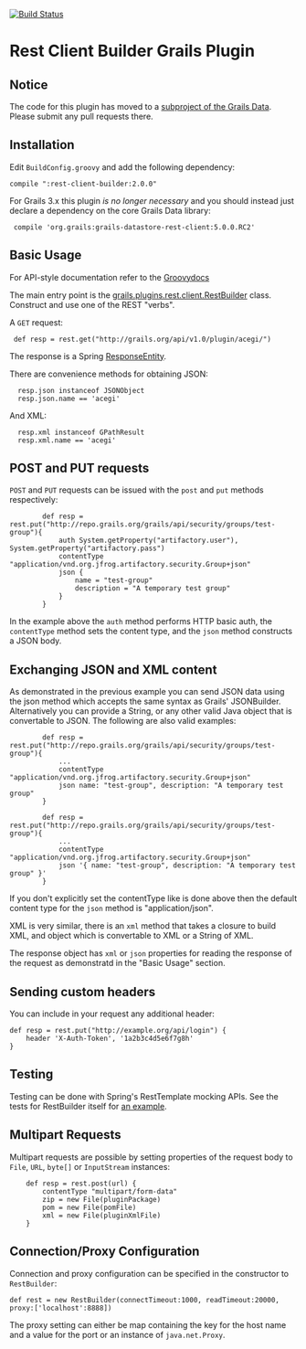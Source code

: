 [![Build Status](https://travis-ci.org/grails-plugins/grails-rest-client-builder.svg)](https://travis-ci.org/grails-plugins/grails-rest-client-builder)


# Rest Client Builder Grails Plugin

## Notice

The code for this plugin has moved to a [subproject of the Grails Data](https://github.com/grails/grails-data-mapping/blob/master/grails-datastore-rest-client/). Please submit any pull requests there.


## Installation

Edit `BuildConfig.groovy` and add the following dependency:

    compile ":rest-client-builder:2.0.0"
    
For Grails 3.x this plugin *is no longer necessary* and you should instead just declare a dependency on the core Grails Data library:

     compile 'org.grails:grails-datastore-rest-client:5.0.0.RC2'
    

## Basic Usage

For API-style documentation refer to the [Groovydocs](http://springsource.github.io/grails-data-mapping/rest-client/api/index.html)

The main entry point is the [grails.plugins.rest.client.RestBuilder](http://springsource.github.io/grails-data-mapping/rest-client/api/grails/plugins/rest/client/RestBuilder.html) class. Construct and use one of the REST "verbs".

A `GET` request:

     def resp = rest.get("http://grails.org/api/v1.0/plugin/acegi/")

The response is a Spring [ResponseEntity](http://static.springsource.org/spring/docs/3.0.x/javadoc-api/org/springframework/http/ResponseEntity.html).

There are convenience methods for obtaining JSON:

      resp.json instanceof JSONObject
      resp.json.name == 'acegi'

And XML:

      resp.xml instanceof GPathResult
      resp.xml.name == 'acegi'

## POST and PUT requests

`POST` and `PUT` requests can be issued with the `post` and `put` methods respectively:

            def resp = rest.put("http://repo.grails.org/grails/api/security/groups/test-group"){
                auth System.getProperty("artifactory.user"), System.getProperty("artifactory.pass")
                contentType "application/vnd.org.jfrog.artifactory.security.Group+json"
                json {
                    name = "test-group"
                    description = "A temporary test group"
                }
            }

In the example above the `auth` method performs HTTP basic auth, the `contentType` method sets the content type, and the `json` method constructs a JSON body.

## Exchanging JSON and XML content

As demonstrated in the previous example you can send JSON data using the json method which accepts the same syntax as Grails' JSONBuilder. Alternatively you can provide a String, or any other valid Java object that is convertable to JSON. The following are also valid examples:

            def resp = rest.put("http://repo.grails.org/grails/api/security/groups/test-group"){
                ...
                contentType "application/vnd.org.jfrog.artifactory.security.Group+json"
                json name: "test-group", description: "A temporary test group"
            }

            def resp = rest.put("http://repo.grails.org/grails/api/security/groups/test-group"){
                ...
                contentType "application/vnd.org.jfrog.artifactory.security.Group+json"
                json '{ name: "test-group", description: "A temporary test group" }'
            }

If you don't explicitly set the contentType like is done above then the default content type for the `json` method is "application/json".

XML is very similar, there is an `xml` method that takes a closure to build XML, and object which is convertable to XML or a String of XML.

The response object has `xml` or `json` properties for reading the response of the request as demonstratd in the "Basic Usage" section.

## Sending custom headers

You can include in your request any additional header:

    def resp = rest.put("http://example.org/api/login") {
        header 'X-Auth-Token', '1a2b3c4d5e6f7g8h'
    }

## Testing

Testing can be done with Spring's RestTemplate mocking APIs. See the tests for RestBuilder itself for [an example](https://github.com/grails-plugins/grails-rest-client-builder/blob/master/test/unit/grails/plugins/rest/client/RestBuilderSpec.groovy#L57).

## Multipart Requests

Multipart requests are possible by setting properties of the request body to `File`, `URL`, `byte[]` or `InputStream` instances:

        def resp = rest.post(url) {
            contentType "multipart/form-data"
            zip = new File(pluginPackage)
            pom = new File(pomFile)
            xml = new File(pluginXmlFile)
        }

## Connection/Proxy Configuration

Connection and proxy configuration can be specified in the constructor to `RestBuilder`:

    def rest = new RestBuilder(connectTimeout:1000, readTimeout:20000, proxy:['localhost':8888])

The proxy setting can either be map containing the key for the host name and a value for the port or an instance of `java.net.Proxy`.
